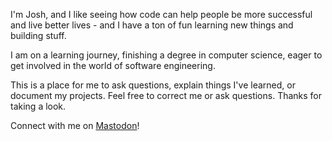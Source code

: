 I'm Josh, and I like seeing how code can help people be more successful and live better lives - and I have a ton of fun learning new things and building stuff.

I am on a learning journey, finishing a degree in computer science, eager to get involved in the world of software engineering. 

This is a place for me to ask questions, explain things I've learned, or document my projects. Feel free to correct me or ask questions. Thanks for taking a look.

Connect with me on <a rel="me" href="https://noc.social/@exkreiger">Mastodon</a>!
